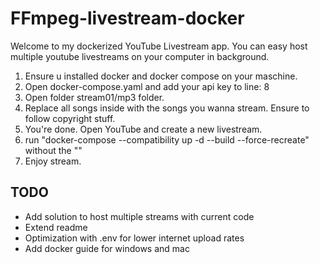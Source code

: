 # FFmpeg-livestream-docker
Welcome to my dockerized YouTube Livestream app. You can easy host multiple youtube livestreams on your computer in background.



1. Ensure u installed docker and docker compose on your maschine.
2. Open docker-compose.yaml and add your api key to line: 8
3. Open folder stream01/mp3 folder. 
4. Replace all songs inside with the songs you wanna stream. Ensure to follow copyright stuff.
5. You're done. Open YouTube and create a new livestream.
6. run "docker-compose --compatibility up -d --build --force-recreate" without the ""
7. Enjoy stream.



## TODO
- Add solution to host multiple streams with current code
- Extend readme
- Optimization with .env for lower internet upload rates
- Add docker guide for windows and mac
